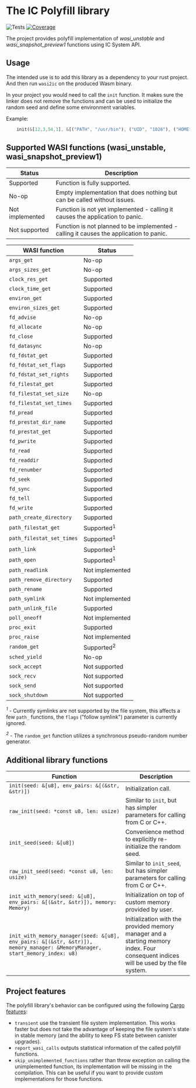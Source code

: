 # The IC Polyfill library

![Tests](https://github.com/wasm-forge/ic-wasi-polyfill/actions/workflows/rust.yml/badge.svg?event=push)
[![Coverage](https://codecov.io/gh/wasm-forge/ic-wasi-polyfill/branch/main/graph/badge.svg)](https://codecov.io/gh/wasm-forge/ic-wasi-polyfill/branch/main/)

The project provides polyfill implementation of *wasi_unstable* and *wasi_snapshot_preview1* functions using IC System API.


## Usage

The intended use is to add this library as a dependency to your rust project. And then run `wasi2ic` on the produced Wasm binary.

In your project you would need to call the `init` function. It makes sure the linker does not remove the functions and can be used to initialize the random seed and define some environment variables.

Example:
```rust
    init(&[12,3,54,1], &[("PATH", "/usr/bin"), ("UID", "1028"), ("HOME", "/home/user")]);
```


## Supported WASI functions (wasi_unstable, wasi_snapshot_preview1)


| Status           | Description                                                  |
| ---------------- | ------------------------------------------------------------ |
| Supported        | Function is fully supported.                                 |
| No-op            | Empty implementation that does nothing but can be called without issues. |
| Not implemented  | Function is not yet implemented - calling it causes the application to panic. |
| Not supported    | Function is not planned to be implemented - calling it causes the application to panic. |


| WASI function               | Status          | 
| --------------------------- | --------------- |
| `args_get`                  | No-op           |
| `args_sizes_get`            | No-op           |
| `clock_res_get`             | Supported       |
| `clock_time_get`            | Supported       |
| `environ_get`               | Supported       |
| `environ_sizes_get`         | Supported       |
| `fd_advise`                 | No-op           |
| `fd_allocate`               | No-op           |
| `fd_close`                  | Supported       |
| `fd_datasync`               | No-op           |
| `fd_fdstat_get`             | Supported       |
| `fd_fdstat_set_flags`       | Supported       |
| `fd_fdstat_set_rights`      | Supported       |
| `fd_filestat_get`           | Supported       |
| `fd_filestat_set_size`      | No-op           |
| `fd_filestat_set_times`     | Supported       |
| `fd_pread`                  | Supported       |
| `fd_prestat_dir_name`       | Supported       |
| `fd_prestat_get`            | Supported       |
| `fd_pwrite`                 | Supported       |
| `fd_read`                   | Supported       |
| `fd_readdir`                | Supported       |
| `fd_renumber`               | Supported       |
| `fd_seek`                   | Supported       |
| `fd_sync`                   | Supported       |
| `fd_tell`                   | Supported       |
| `fd_write`                  | Supported       |
| `path_create_directory`     | Supported       |
| `path_filestat_get`         | Supported<sup>1</sup>       |
| `path_filestat_set_times`   | Supported<sup>1</sup>       |
| `path_link`                 | Supported<sup>1</sup>       |
| `path_open`                 | Supported<sup>1</sup>       |
| `path_readlink`             | Not implemented |
| `path_remove_directory`     | Supported       |
| `path_rename`               | Supported       |
| `path_symlink`              | Not implemented |
| `path_unlink_file`          | Supported       |
| `poll_oneoff`               | Not implemented |
| `proc_exit`                 | Supported       |
| `proc_raise`                | Not implemented |
| `random_get`                | Supported<sup>2</sup>       |
| `sched_yield`               | No-op           |
| `sock_accept`               | Not supported   |
| `sock_recv`                 | Not supported   |
| `sock_send`                 | Not supported   |
| `sock_shutdown`             | Not supported   |

*<sup>1</sup>* - Currently symlinks are not supported by the file system, this affects a few `path_` functions, the `flags` ("follow symlink") parameter is currently ignored.

*<sup>2</sup>* - The `random_get` function utilizes a synchronous pseudo-random number generator.


## Additional library functions


| Function                                          |  Description                  | 
| ------------------------------------------------- | ----------------------------- |
| `init(seed: &[u8], env_pairs: &[(&str, &str)])`   | Initialization call.          |
| `raw_init(seed: *const u8, len: usize)`           | Similar to `init`, but has simpler parameters for calling from C or C++. |
| `init_seed(seed: &[u8])`                          | Convenience method to explicitly re-initialize the random seed. |
| `raw_init_seed(seed: *const u8, len: usize)`      | Similar to `init_seed`, but has simpler parameters for calling from C or C++. |
| `init_with_memory(seed: &[u8], env_pairs: &[(&str, &str)]), memory: Memory)`    | Initialization on top of custom memory provided by user. |
| `init_with_memory_manager(seed: &[u8], env_pairs: &[(&str, &str)]), memory_manager: &MemoryManager, start_memory_index: u8)`    | Initialization with the provided memory manager and a starting memory index. Four consequent indices will be used by the file system. |

## Project features

The polyfill library's behavior can be configured using the following [Cargo features](https://doc.rust-lang.org/cargo/reference/features.html):

* `transient` use the transient file system implementation. This works faster but does not take the advantage of keeping the file system's state in stable memory (and the ability to keep FS state between canister upgrades).
* `report_wasi_calls` outputs statistical information of the called polyfill functions.
* `skip_unimplemented_functions` rather than throw exception on calling the unimplemented function, its implementation will be missing in the compilation. This can be useful if you want to provide custom implementations for those functions.
